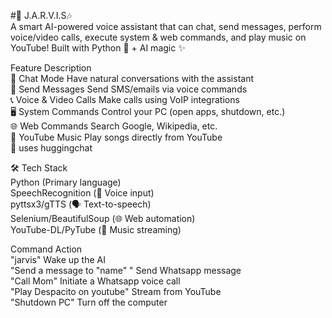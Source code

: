 #🎤 J.A.R.V.I.S🎶
<br>
A smart AI-powered voice assistant that can chat, send messages, perform voice/video calls, execute system & web commands, and play music on YouTube!
Built with Python 🐍 + AI magic ✨

Feature	Description
<br>
💬 Chat Mode	Have natural conversations with the assistant
<br>
📩 Send Messages	Send SMS/emails via voice commands
<br>
📞 Voice & Video Calls	Make calls using VoIP integrations
<br>
🖥️ System Commands	Control your PC (open apps, shutdown, etc.)
<br>
🌐 Web Commands	Search Google, Wikipedia, etc.
<br>
🎵 YouTube Music	Play songs directly from YouTube
<br>
🤖 uses huggingchat

🛠️ Tech Stack
<br>
Python (Primary language)
<br>
SpeechRecognition (🎤 Voice input)
<br>
pyttsx3/gTTS (🗣️ Text-to-speech)
<br>
Selenium/BeautifulSoup (🌐 Web automation)
<br>
YouTube-DL/PyTube (🎵 Music streaming)

Command	Action
<br>
"jarvis"	Wake up the AI
<br>
"Send a message to "name" "	Send Whatsapp message
<br>
"Call Mom"	Initiate a Whatsapp voice call
<br>
"Play Despacito on youtube"	Stream from YouTube
<br>
"Shutdown PC"	Turn off the computer

